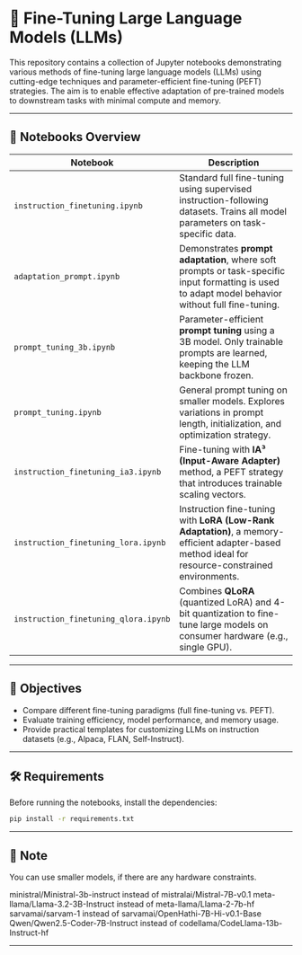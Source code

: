 # 🔧 Fine-Tuning Large Language Models (LLMs)

This repository contains a collection of Jupyter notebooks demonstrating various methods of fine-tuning large language models (LLMs) using cutting-edge techniques and parameter-efficient fine-tuning (PEFT) strategies. The aim is to enable effective adaptation of pre-trained models to downstream tasks with minimal compute and memory.

---

## 📁 Notebooks Overview

| Notebook | Description |
|----------|-------------|
| `instruction_finetuning.ipynb` | Standard full fine-tuning using supervised instruction-following datasets. Trains all model parameters on task-specific data. |
| `adaptation_prompt.ipynb` | Demonstrates **prompt adaptation**, where soft prompts or task-specific input formatting is used to adapt model behavior without full fine-tuning. |
| `prompt_tuning_3b.ipynb` | Parameter-efficient **prompt tuning** using a 3B model. Only trainable prompts are learned, keeping the LLM backbone frozen. |
| `prompt_tuning.ipynb` | General prompt tuning on smaller models. Explores variations in prompt length, initialization, and optimization strategy. |
| `instruction_finetuning_ia3.ipynb` | Fine-tuning with **IA³ (Input-Aware Adapter)** method, a PEFT strategy that introduces trainable scaling vectors. |
| `instruction_finetuning_lora.ipynb` | Instruction fine-tuning with **LoRA (Low-Rank Adaptation)**, a memory-efficient adapter-based method ideal for resource-constrained environments. |
| `instruction_finetuning_qlora.ipynb` | Combines **QLoRA** (quantized LoRA) and 4-bit quantization to fine-tune large models on consumer hardware (e.g., single GPU). |

---

## 🔬 Objectives

- Compare different fine-tuning paradigms (full fine-tuning vs. PEFT).
- Evaluate training efficiency, model performance, and memory usage.
- Provide practical templates for customizing LLMs on instruction datasets (e.g., Alpaca, FLAN, Self-Instruct).

---

## 🛠️ Requirements

Before running the notebooks, install the dependencies:

```bash
pip install -r requirements.txt
```

---

## 🧠 Note 

You can use smaller models, if there are any hardware constraints.

ministral/Ministral-3b-instruct instead of mistralai/Mistral-7B-v0.1
meta-llama/Llama-3.2-3B-Instruct instead of meta-llama/Llama-2-7b-hf
sarvamai/sarvam-1 instead of sarvamai/OpenHathi-7B-Hi-v0.1-Base
Qwen/Qwen2.5-Coder-7B-Instruct instead of codellama/CodeLlama-13b-Instruct-hf 

---
